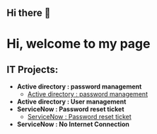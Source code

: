 ## Hi there 👋
<h1>Hi, welcome to my page </h1>

<h2>IT Projects:</h2>

- <b>Active directory : password management</b>
  - [Active directory : password management](https://github.com/Kade3er/Active-directory-Password-management/tree/main)
- <b>Active directory : User management </b>
- <b>ServiceNow : Password reset ticket</b>
  - [ServiceNow : Password reset ticket](https://github.com/Kade3er/Servicenow-Password-reset-ticket)
- <b>ServiceNow : No Internet Connection </b>
 


<!--
**Kade3er/Kade3er** is a ✨ _special_ ✨ repository because its `README.md` (this file) appears on your GitHub profile.

Here are some ideas to get you started:

- 🔭 I’m currently working on ...
- 🌱 I’m currently learning ...
- 👯 I’m looking to collaborate on ...
- 🤔 I’m looking for help with ...
- 💬 Ask me about ...
- 📫 How to reach me: ...
- 😄 Pronouns: ...
- ⚡ Fun fact: ...
-->
